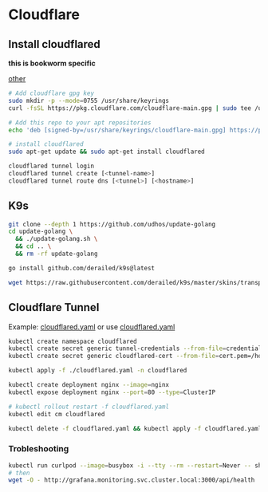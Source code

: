 # Cloudflare

## Install cloudflared

**this is bookworm specific**

[other](https://developers.cloudflare.com/cloudflare-one/connections/connect-networks/downloads/)

```bash
# Add cloudflare gpg key
sudo mkdir -p --mode=0755 /usr/share/keyrings
curl -fsSL https://pkg.cloudflare.com/cloudflare-main.gpg | sudo tee /usr/share/keyrings/cloudflare-main.gpg >/dev/null

# Add this repo to your apt repositories
echo 'deb [signed-by=/usr/share/keyrings/cloudflare-main.gpg] https://pkg.cloudflare.com/cloudflared bookworm main' | sudo tee /etc/apt/sources.list.d/cloudflared.list

# install cloudflared
sudo apt-get update && sudo apt-get install cloudflared

cloudflared tunnel login
cloudflared tunnel create [<tunnel-name>]
cloudflared tunnel route dns [<tunnel>] [<hostname>]
```

## K9s

```bash
git clone --depth 1 https://github.com/udhos/update-golang
cd update-golang \
  && ./update-golang.sh \
  && cd .. \
  && rm -rf update-golang

go install github.com/derailed/k9s@latest

wget https://raw.githubusercontent.com/derailed/k9s/master/skins/transparent.yml -O ~/.k9s/skin.yml
```

## Cloudflare Tunnel

Example: [cloudflared.yaml](https://github.com/cloudflare/argo-tunnel-examples/blob/master/named-tunnel-k8s/cloudflared.yaml) or use [cloudflared.yaml](./cloudflared.yaml)

```bash
kubectl create namespace cloudflared
kubectl create secret generic tunnel-credentials --from-file=credentials.json=/home/le/.cloudflared/<YOUR_TUNNEL_ID>.json -n cloudflared
kubectl create secret generic cloudflared-cert --from-file=cert.pem=/home/le/.cloudflared/cert.pem -n cloudflared

kubectl apply -f ./cloudflared.yaml -n cloudflared

kubectl create deployment nginx --image=nginx
kubectl expose deployment nginx --port=80 --type=ClusterIP

# kubectl rollout restart -f cloudflared.yaml
kubectl edit cm cloudflared

kubectl delete -f cloudflared.yaml && kubectl apply -f cloudflared.yaml

```

### Trobleshooting
```bash
kubectl run curlpod --image=busybox -i --tty --rm --restart=Never -- sh
# then
wget -O - http://grafana.monitoring.svc.cluster.local:3000/api/health
```
